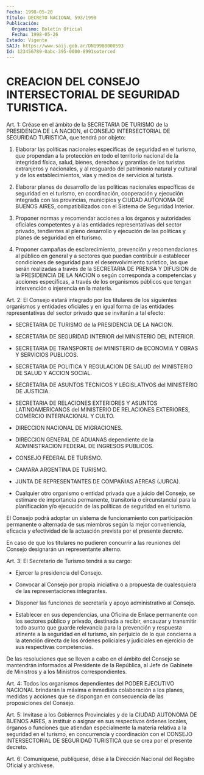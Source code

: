 ```yaml
---
Fecha: 1998-05-20
Título: DECRETO NACIONAL 593/1998
Publicación:
  Organismo: Boletín Oficial
  Fecha: 1998-05-26
Estado: Vigente
SAIJ: https://www.saij.gob.ar/DN19980000593
Id: 123456789-0abc-395-0000-8991soterced
---
```

# CREACION DEL CONSEJO INTERSECTORIAL DE SEGURIDAD TURISTICA.

<a id="1"></a>
Art. 1: Créase en el ámbito  de la SECRETARIA DE TURISMO de la PRESIDENCIA DE LA NACION, el CONSEJO  INTERSECTORIAL  DE  SEGURIDAD TURISTICA, que tendrá por objeto:

1. Elaborar las políticas nacionales específicas de seguridad en el turismo,  que  propendan  a  la  protección  en  todo el territorio nacional  de  la  integridad  física,  salud,  bienes,  derechos  y garantías de los turistas extranjeros y nacionales, y al  resguardo del patrimonio natural y cultural y de los establecimientos, vías y medios de servicios al turista.

2.  Elaborar  planes  de  desarrollo  de  las  políticas nacionales específicas de seguridad en el turismo, en coordinación, cooperación y ejecución integrada con las provincias,  municipios y CIUDAD AUTONOMA DE BUENOS AIRES, compatibilizados con el Sistema de Seguridad Interior.

3. Proponer normas y recomendar acciones a los órganos y autoridades oficiales competentes y a las entidades representativas del  sector privado, tendientes al pleno desarrollo y ejecución  de las políticas y planes de seguridad en el turismo.

4. Proponer campañas de esclarecimiento, prevención y recomendaciones  al  público  en  general  y  a sectores que puedan contribuir a establecer condiciones de seguridad para el desenvolvimiento turístico, las que serán realizadas a través de la SECRETARIA DE PRENSA Y DIFUSION de la PRESIDENCIA  DE  LA  NACION o según  corresponda  a competencias y acciones específicas, a través de los organismos públicos que  tengan intervención o injerencia en la materia.

<a id="2"></a>
Art.  2: El Consejo estará integrado  por  los  titulares  de  los siguientes organismos y entidades oficiales y en igual forma de las entidades representativas del sector privado que se invitarán a tal efecto:

- SECRETARIA  DE  TURISMO  de  la  PRESIDENCIA  DE  LA  NACION.

- SECRETARIA  DE  SEGURIDAD  INTERIOR  del  MINISTERIO DEL INTERIOR.

- SECRETARIA DE TRANSPORTE del MINISTERIO de  ECONOMIA  Y  OBRAS  Y SERVICIOS PUBLICOS.

- SECRETARIA  DE  POLITICA Y REGULACION DE SALUD del MINISTERIO DE SALUD Y ACCION SOCIAL.

- SECRETARIA DE ASUNTOS  TECNICOS  Y LEGISLATIVOS del MINISTERIO DE JUSTICIA.

- SECRETARIA DE RELACIONES EXTERIORES  Y  ASUNTOS  LATINOAMERICANOS del  MINISTERIO DE RELACIONES EXTERIORES, COMERCIO INTERNACIONAL  Y CULTO.

- DIRECCION NACIONAL DE MIGRACIONES.

- DIRECCION  GENERAL  DE  ADUANAS  dependiente  de la ADMINISTRACION FEDERAL DE INGRESOS PUBLICOS.

- CONSEJO FEDERAL DE TURISMO.

- CAMARA ARGENTINA DE TURISMO.

-  JUNTA  DE  REPRESENTANTES  DE  COMPAÑIAS    AEREAS   (JURCA).

-  Cualquier  otro  organismo o entidad privada que  a  juicio  del Consejo,  se estimare  de  importancia  permanente,  transitoria  o circunstancial para la planificación y/o ejecución de las políticas de seguridad en el turismo.

El  Consejo    podrá  adoptar  un  sistema  de  funcionamiento  con participación permanente o alternada de sus miembros según la mejor conveniencia, eficacia  y  efectividad de la actuación prevista por el presente decreto.

En caso de que los titulares  no pudieren concurrir a las reuniones del Consejo designarán un representante alterno.

<a id="3"></a>
Art.  3: El  Secretario  de  Turismo  tendrá  a  su  cargo:

- Ejercer la presidencia del Consejo.

- Convocar  al Consejo por propia  iniciativa  o  a  propuesta  de cualesquiera de las representaciones integrantes.

- Disponer las  funciones  de  secretaría y apoyo administrativo al Consejo.

- Establecer en sus dependencias,  una Oficina de Enlace permanente con los sectores público y privado, destinada a recibir, encauzar y transmitir todo asunto que guarde relevancia  para  la prevención y respuesta atinente a la seguridad en el turismo, sin  perjuicio  de lo  que concierna a la atención directa de los órdenes policiales y judiciales    en  ejercicio  de  sus  respectivas  competencias.

De las  resoluciones  que se lleven a cabo en el ámbito del Consejo se mantendrán informados  al Presidente de la República, al Jefe de Gabinete  de  Ministros  y  a  los  Ministros  correspondientes.

<a id="4"></a>
Art.  4: Todos los organismos  dependientes  del  PODER  EJECUTIVO NACIONAL brindarán la máxima e inmediata colaboración a los planes, medidas  y  acciones  que  se  dispongan  en  consecuencia  de  las proposiciones del Consejo.

<a id="5"></a>
Art.  5:  Invítase  a  los  Gobiernos Provinciales y de la CIUDAD AUTONOMA DE BUENOS AIRES, a instituir  o asignar en sus respectivos órdenes locales, órganos o funciones que atiendan  especialmente la materia  relativa  a la seguridad en el turismo, en concurrencia  y coordinación con el  CONSEJO  INTERSECTORIAL DE SEGURIDAD TURISTICA que se crea por el presente decreto.

<a id="6"></a>
Art. 6: Comuníquese,  publíquese, dése a la Dirección Nacional del Registro Oficial y archívese.
